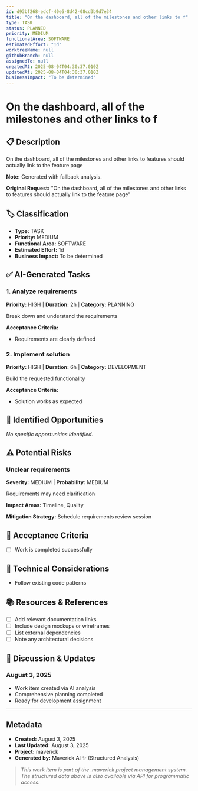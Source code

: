 ```yaml
---
id: d93bf268-edcf-40e6-8d42-08cd3b9d7e34
title: "On the dashboard, all of the milestones and other links to f"
type: TASK
status: PLANNED
priority: MEDIUM
functionalArea: SOFTWARE
estimatedEffort: "1d"
worktreeName: null
githubBranch: null
assignedTo: null
createdAt: 2025-08-04T04:30:37.010Z
updatedAt: 2025-08-04T04:30:37.010Z
businessImpact: "To be determined"
---
```


# On the dashboard, all of the milestones and other links to f

## 📋 Description
On the dashboard, all of the milestones and other links to features should actually link to the feature page

**Note:** Generated with fallback analysis.

**Original Request:** "On the dashboard, all of the milestones and other links to features should actually link to the feature page"

## 🏷️ Classification
- **Type:** TASK
- **Priority:** MEDIUM
- **Functional Area:** SOFTWARE
- **Estimated Effort:** 1d
- **Business Impact:** To be determined



## ✅ AI-Generated Tasks

### 1. Analyze requirements
**Priority:** HIGH | **Duration:** 2h | **Category:** PLANNING

Break down and understand the requirements

**Acceptance Criteria:**
- Requirements are clearly defined



### 2. Implement solution
**Priority:** HIGH | **Duration:** 6h | **Category:** DEVELOPMENT

Build the requested functionality

**Acceptance Criteria:**
- Solution works as expected




## 🚀 Identified Opportunities

_No specific opportunities identified._

## ⚠️ Potential Risks

### Unclear requirements
**Severity:** MEDIUM | **Probability:** MEDIUM

Requirements may need clarification

**Impact Areas:** Timeline, Quality

**Mitigation Strategy:** Schedule requirements review session


## 🎯 Acceptance Criteria

- [ ] Work is completed successfully

## 🔧 Technical Considerations

- Follow existing code patterns

## 📚 Resources & References
- [ ] Add relevant documentation links
- [ ] Include design mockups or wireframes  
- [ ] List external dependencies
- [ ] Note any architectural decisions

## 💬 Discussion & Updates

### August 3, 2025
- Work item created via AI analysis
- Comprehensive planning completed
- Ready for development assignment

---

## Metadata
- **Created:** August 3, 2025
- **Last Updated:** August 3, 2025
- **Project:** maverick
- **Generated by:** Maverick AI ✨ (Structured Analysis)

> _This work item is part of the .maverick project management system. The structured data above is also available via API for programmatic access._
